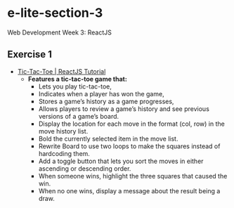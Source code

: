 # e-lite-section-3
Web Development Week 3: ReactJS

## Exercise 1

- [Tic-Tac-Toe | ReactJS Tutorial](https://ex1-reactjs.vercel.app/)
  - **Features a tic-tac-toe game that:**
    - Lets you play tic-tac-toe,
    - Indicates when a player has won the game,
    - Stores a game’s history as a game progresses,
    - Allows players to review a game’s history and see previous versions of a game’s board.
    - Display the location for each move in the format (col, row) in the move history list.
    - Bold the currently selected item in the move list.
    - Rewrite Board to use two loops to make the squares instead of hardcoding them.
    - Add a toggle button that lets you sort the moves in either ascending or descending order.
    - When someone wins, highlight the three squares that caused the win.
    - When no one wins, display a message about the result being a draw.
